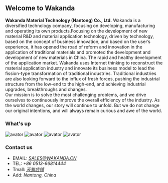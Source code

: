## Welcome to Wakanda

**Wakanda Material Technology (Nantong) Co., Ltd.** Wakanda is a diversified technology company, focusing on developing, manufacturing and operating its own products.Focusing on the development of new material R&D and material application technology, driven by technology, based on the concept of business innovation, and based on the user’s experience, it has opened the road of reform and innovation in the application of traditional materials and promoted the development and development of new materials in China. The rapid and healthy development of the application market. Wakanda uses Internet thinking to reconstruct the material application industry and innovate its business model to lead the fission-type transformation of traditional industries. Traditional industries are also looking forward to the influx of fresh forces, pushing the industrial structure from the low-end to the high-end, and achieving industrial upgrades, breakthroughs and changes.      
Our mission is to solve the most challenging problems, and we drive ourselves to continuously improve the overall efficiency of the industry. As the world changes, our story will continue to unfold. But we do not change our original intentions, and will always remain curious and awe of the world.  

### What's up

![avator](https://cbu01.alicdn.com/img/ibank/2020/615/938/23123839516_1311074293.jpg)
![avator](https://cbu01.alicdn.com/img/ibank/2020/205/040/23218040502_1311074293.jpg)
![avator](https://cbu01.alicdn.com/img/ibank/2020/479/581/23123185974_1311074293.jpg)
![avator](https://cbu01.alicdn.com/img/ibank/2020/332/390/23037093233_1311074293.jpg)

### Contact us

- EMAIL: *SALES@WAKANDA.CN*
- TEL: *+86 0513-66814444*
- Tmall: *[天猫店铺](http://www.wakanda.ltd)*
- Add: *Nantong, China*
